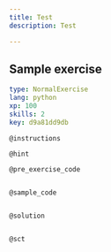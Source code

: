 ```yaml
---
title: Test
description: Test

---
```

## Sample exercise

```yaml
type: NormalExercise
lang: python
xp: 100
skills: 2
key: d9a81dd9db
```


`@instructions`

`@hint`

`@pre_exercise_code`
```{python}

```

`@sample_code`
```{python}

```

`@solution`
```{python}

```

`@sct`
```{python}

```

